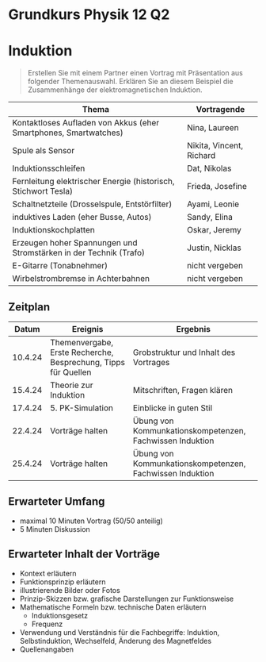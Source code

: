 Grundkurs Physik 12 Q2
==========================

# Induktion

> Erstellen Sie mit einem Partner einen Vortrag mit Präsentation aus folgender Themenauswahl.
> Erklären Sie an diesem Beispiel die Zusammenhänge der elektromagnetischen Induktion.

|Thema | Vortragende|
|---|---|
| Kontaktloses Aufladen von Akkus (eher Smartphones, Smartwatches)| Nina, Laureen|
| Spule als Sensor | Nikita, Vincent, Richard |
| Induktionsschleifen | Dat, Nikolas |
|Fernleitung elektrischer Energie (historisch, Stichwort Tesla) | Frieda, Josefine |
| Schaltnetzteile (Drosselspule, Entstörfilter) | Ayami, Leonie |
| induktives Laden (eher Busse, Autos) | Sandy, Elina |
| Induktionskochplatten | Oskar, Jeremy |
| Erzeugen hoher Spannungen und Stromstärken in der Technik (Trafo) | Justin, Nicklas |
| E-Gitarre (Tonabnehmer) | nicht vergeben |
| Wirbelstrombremse in Achterbahnen | nicht vergeben |

## Zeitplan

|Datum | Ereignis| Ergebnis|
|---|---|---|
|10.4.24 | Themenvergabe, Erste Recherche, Besprechung, Tipps für Quellen| Grobstruktur und Inhalt des Vortrages
|15.4.24| Theorie zur Induktion | Mitschriften, Fragen klären|
|17.4.24| 5. PK-Simulation | Einblicke in guten Stil |
|22.4.24| Vorträge halten | Übung von Kommunkationskompetenzen, Fachwissen Induktion |
|25.4.24| Vorträge halten | Übung von Kommunkationskompetenzen, Fachwissen Induktion |

## Erwarteter Umfang

- maximal 10 Minuten Vortrag (50/50 anteilig)
- 5 Minuten Diskussion

## Erwarteter Inhalt der Vorträge

- Kontext erläutern
- Funktionsprinzip erläutern
- illustrierende Bilder oder Fotos
- Prinzip-Skizzen bzw. grafische Darstellungen zur Funktionsweise
- Mathematische Formeln bzw. technische Daten erläutern
	- Induktionsgesetz
	- Frequenz
- Verwendung und Verständnis für die Fachbegriffe: Induktion, Selbstinduktion, Wechselfeld, Änderung des Magnetfeldes 
- Quellenangaben
